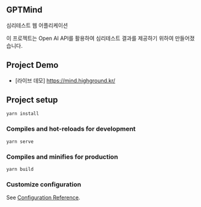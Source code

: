 ## GPTMind
심리테스트 웹 어플리케이션

이 프로젝트는 Open AI API를 활용하여 심리테스트 결과를 제공하기 위하여 만들어졌습니다.

## Project Demo
- [라이브 데모] https://mind.highground.kr/


## Project setup

```
yarn install
```

### Compiles and hot-reloads for development

```
yarn serve
```

### Compiles and minifies for production

```
yarn build
```

### Customize configuration

See [Configuration Reference](https://cli.vuejs.org/config/).
